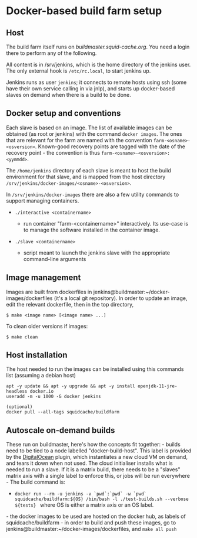 # Docker-based build farm setup

## Host

The build farm itself runs on *buildmaster.squid-cache.org*. You need a
login there to perform any of the following.

All content is in /srv/jenkins, which is the home directory of the
jenkins user. The only external hook is `/etc/rc.local`, to start
jenkins up.

Jenkins runs as user `jenkins`; it connects to remote hosts using ssh
(some have their own service calling in via jnlp), and starts up
docker-based slaves on demand when there is a build to be done.

## Docker setup and conventions

Each slave is based on an image. The list of available images can be
obtained (as root or jenkins) with the command `docker images`. The ones
that are relevant for the farm are named with the convention
`farm-<osname>-<osversion>`. Known-good recovery points are tagged with
the date of the recovery point - the convention is thus
`farm-<osname>-<osversion>:<yymmdd>`.

The `/home/jenkins` directory of each slave is meant to host the build
environment for that slave, and is mapped from the host directory
`/srv/jenkins/docker-images/<osname>-<osversion>`.

In `/srv/jenkins/docker-images` there are also a few utility commands to
support managing containers.

  - `./interactive <containername>`
    
      - run container "farm-\<containername\>" interactively. Its
        use-case is to manage the software installed in the container
        image.

  - `./slave <containername>`
    
      - script meant to launch the jenkins slave with the appropriate
        command-line arguments

## Image management

Images are built from dockerfiles in
jenkins@buildmaster:\~/docker-images/dockerfiles (it's a local git
repository). In order to update an image, edit the relevant dockerfile,
then in the top directory,

    $ make <image name> [<image name> ...]

To clean older versions if images:

    $ make clean

## Host installation

The host needed to run the images can be installed using this commands
list (assuming a debian host)

    apt -y update && apt -y upgrade && apt -y install openjdk-11-jre-headless docker.io
    useradd -m -u 1000 -G docker jenkins
    
    (optional)
    docker pull --all-tags squidcache/buildfarm

## Autoscale on-demand builds

These run on buildmaster, here's how the concepts fit together: - builds
need to be tied to a node labelled "docker-build-host". This label is
provided by the
[DigitalOcean](/DigitalOcean#)
plugin, which instantiates a new cloud VM on demand, and tears it down
when not used. The cloud initialiser installs what is needed to run a
slave. If it is a matrix build, there needs to be a "slaves" matrix axis
with a single label to enforce this, or jobs will be run everywhere -
The build command is:

  - `` docker run --rm -u jenkins -v `pwd`:`pwd` -w `pwd`
    squidcache/buildfarm:${OS} /bin/bash -l ./test-builds.sh --verbose
    ${tests}  `` where OS is either a matrix axis or an OS label.

\- the docker images to be used are hosted on the docker hub, as labels
of squidcache/buildfarm - in order to build and push these images, go to
jenkins@buildmaster:\~/docker-images/dockerfiles, and `make all push`
